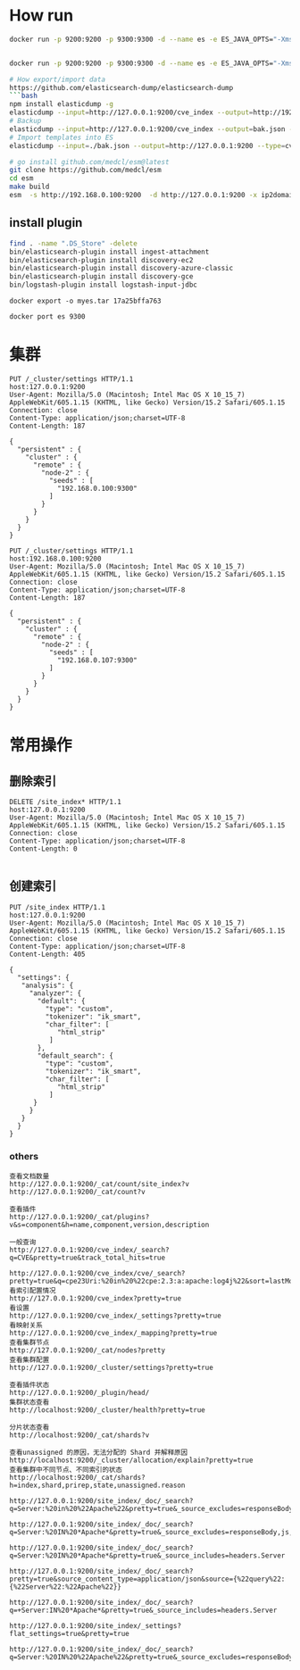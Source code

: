 
# How run
```bash
docker run -p 9200:9200 -p 9300:9300 -d --name es -e ES_JAVA_OPTS="-Xms512m -Xmx512m" -v $PWD/logs:/usr/share/elasticsearch/logs -v $PWD/conf/elasticsearch.yml:/usr/share/elasticsearch/config/elasticsearch.yml -v $PWD/conf/analysis-ik:/usr/share/elasticsearch/config/analysis-ik -v $PWD/data:/usr/share/elasticsearch/data -v $PWD/plugins:/usr/share/elasticsearch/plugins  elasticsearch:7.16.2


docker run -p 9200:9200 -p 9300:9300 -d --name es -e ES_JAVA_OPTS="-Xms512m -Xmx512m" -v $PWD/conf:/usr/share/elasticsearch/config -v `pwd`/logs:/usr/share/elasticsearch/logs -v $PWD/data:/usr/share/elasticsearch/data -v $PWD/plugins:/usr/share/elasticsearch/plugins  elasticsearch:7.16.2

# How export/import data
https://github.com/elasticsearch-dump/elasticsearch-dump
```bash
npm install elasticdump -g
elasticdump --input=http://127.0.0.1:9200/cve_index --output=http://192.168.0.100:9200/cve_index --concurrency=8 --limit=20000 --type=data
# Backup
elasticdump --input=http://127.0.0.1:9200/cve_index --output=bak.json --type=data
# Import templates into ES
elasticdump --input=./bak.json --output=http://127.0.0.1:9200 --type=cve_index

# go install github.com/medcl/esm@latest
git clone https://github.com/medcl/esm
cd esm
make build
esm  -s http://192.168.0.100:9200  -d http://127.0.0.1:9200 -x ip2domain_index  -y ip2domain_index -w=5 -b=10 -c 10000

```

## install plugin
```bash
find . -name ".DS_Store" -delete
bin/elasticsearch-plugin install ingest-attachment
bin/elasticsearch-plugin install discovery-ec2
bin/elasticsearch-plugin install discovery-azure-classic
bin/elasticsearch-plugin install discovery-gce
bin/logstash-plugin install logstash-input-jdbc
```


```
docker export -o myes.tar 17a25bffa763

docker port es 9300
```
# 集群
```
PUT /_cluster/settings HTTP/1.1
host:127.0.0.1:9200
User-Agent: Mozilla/5.0 (Macintosh; Intel Mac OS X 10_15_7) AppleWebKit/605.1.15 (KHTML, like Gecko) Version/15.2 Safari/605.1.15
Connection: close
Content-Type: application/json;charset=UTF-8
Content-Length: 187

{
  "persistent" : {
    "cluster" : {
      "remote" : {
        "node-2" : {
          "seeds" : [
            "192.168.0.100:9300"
          ]
        }
      }
    }
  }
}
```

```
PUT /_cluster/settings HTTP/1.1
host:192.168.0.100:9200
User-Agent: Mozilla/5.0 (Macintosh; Intel Mac OS X 10_15_7) AppleWebKit/605.1.15 (KHTML, like Gecko) Version/15.2 Safari/605.1.15
Connection: close
Content-Type: application/json;charset=UTF-8
Content-Length: 187

{
  "persistent" : {
    "cluster" : {
      "remote" : {
        "node-2" : {
          "seeds" : [
            "192.168.0.107:9300"
          ]
        }
      }
    }
  }
}
```
# 常用操作
## 删除索引
```
DELETE /site_index* HTTP/1.1
host:127.0.0.1:9200
User-Agent: Mozilla/5.0 (Macintosh; Intel Mac OS X 10_15_7) AppleWebKit/605.1.15 (KHTML, like Gecko) Version/15.2 Safari/605.1.15
Connection: close
Content-Type: application/json;charset=UTF-8
Content-Length: 0


```
## 创建索引
```
PUT /site_index HTTP/1.1
host:127.0.0.1:9200
User-Agent: Mozilla/5.0 (Macintosh; Intel Mac OS X 10_15_7) AppleWebKit/605.1.15 (KHTML, like Gecko) Version/15.2 Safari/605.1.15
Connection: close
Content-Type: application/json;charset=UTF-8
Content-Length: 405

{
  "settings": {
   "analysis": {
     "analyzer": {
       "default": {
         "type": "custom",
         "tokenizer": "ik_smart",
         "char_filter": [
            "html_strip"
          ]
       },
       "default_search": {
         "type": "custom",
         "tokenizer": "ik_smart",
         "char_filter": [
            "html_strip"
          ]
      }
     }
   }
  }
}
```
### others
```
查看文档数量
http://127.0.0.1:9200/_cat/count/site_index?v
http://127.0.0.1:9200/_cat/count?v

查看插件
http://127.0.0.1:9200/_cat/plugins?v&s=component&h=name,component,version,description

一般查询
http://127.0.0.1:9200/cve_index/_search?q=CVE&pretty=true&track_total_hits=true

http://127.0.0.1:9200/cve_index/cve/_search?pretty=true&q=cpe23Uri:%20in%20%22cpe:2.3:a:apache:log4j%22&sort=lastModifiedDate:desc
看索引配置情况
http://127.0.0.1:9200/cve_index?pretty=true
看设置
http://127.0.0.1:9200/cve_index/_settings?pretty=true
看映射关系
http://127.0.0.1:9200/cve_index/_mapping?pretty=true
查看集群节点
http://127.0.0.1:9200/_cat/nodes?pretty
查看集群配置
http://127.0.0.1:9200/_cluster/settings?pretty=true

查看插件状态
http://127.0.0.1:9200/_plugin/head/
集群状态查看
http://localhost:9200/_cluster/health?pretty=true

分片状态查看
http://localhost:9200/_cat/shards?v

查看unassigned 的原因，无法分配的 Shard 并解释原因
http://localhost:9200/_cluster/allocation/explain?pretty=true
查看集群中不同节点、不同索引的状态
http://localhost:9200/_cat/shards?h=index,shard,prirep,state,unassigned.reason

http://127.0.0.1:9200/site_index/_doc/_search?q=Server:%20in%20%22Apache%22&pretty=true&_source_excludes=responseBody,js

http://127.0.0.1:9200/site_index/_doc/_search?q=Server:%20IN%20*Apache*&pretty=true&_source_excludes=responseBody,js,unsafeser

http://127.0.0.1:9200/site_index/_doc/_search?q=Server:%20IN%20*Apache*&pretty=true&_source_includes=headers.Server

http://127.0.0.1:9200/site_index/_doc/_search?pretty=true&source_content_type=application/json&source={%22query%22:{%22Server%22:%22Apache%22}}

http://127.0.0.1:9200/site_index/_doc/_search?q=+Server:IN%20*Apache*&pretty=true&_source_includes=headers.Server

http://127.0.0.1:9200/site_index/_settings?flat_settings=true&pretty=true

http://127.0.0.1:9200/site_index/_doc/_search?q=Server:%20IN%20%22Apache%22&pretty=true&_source_excludes=responseBody,js,headers.Link


```
